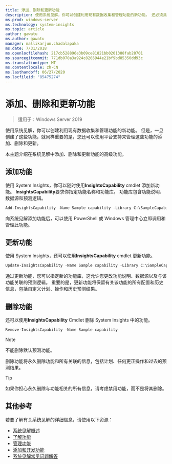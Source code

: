 ```yaml
---
title: 添加、删除和更新功能
description: 使用系统见解，你可以创建利用现有数据收集和管理功能的新功能。 还必须具备平台支持来管理这些功能的添加、删除和更新，这一点很重要。 本主题介绍在系统见解中添加、删除和更新功能的高级功能。
ms.prod: windows-server
ms.technology: system-insights
ms.topic: article
author: gawatu
ms.author: gawatu
manager: mallikarjun.chadalapaka
ms.date: 7/31/2018
ms.openlocfilehash: 217cb528896e3b09ce81821bb0201388fab28701
ms.sourcegitcommit: 771db070a3a924c8265944e21bf9bd85350dd93c
ms.translationtype: MT
ms.contentlocale: zh-CN
ms.lasthandoff: 06/27/2020
ms.locfileid: "85475274"
---
```

# <a name="adding-removing-and-updating-capabilities"></a>添加、删除和更新功能

>适用于：Windows Server 2019

使用系统见解，你可以创建利用现有数据收集和管理功能的新功能。 但是，一旦创建了这些功能，就同样重要的是，您还可以使用平台支持来管理这些功能的添加、删除和更新。

本主题介绍在系统见解中添加、删除和更新功能的高级功能。

## <a name="adding-a-capability"></a>添加功能
使用 System Insights，你可以随时使用**InsightsCapability** cmdlet 添加新功能。 **InsightsCapability**要求你指定功能名称和功能库。 功能库包含功能说明、数据源和预测逻辑。

```PowerShell
Add-InsightsCapability -Name Sample capability -Library C:\SampleCapability.dll
```

向系统见解添加功能后，可以使用 PowerShell 或 Windows 管理中心立即调用和管理此功能。

## <a name="updating-a-capability"></a>更新功能
使用 System Insights，还可以使用**InsightsCapability** cmdlet 更新功能。

```PowerShell
Update-InsightsCapability -Name Sample capability -Library C:\SampleCapabilityv2.dll
```

通过更新功能，您可以指定新的功能库，这允许您更改功能说明、数据源以及与该功能关联的预测逻辑。 重要的是，更新功能将保留有关该功能的所有配置和历史信息，包括自定义计划、操作和历史预测结果。

## <a name="removing-a-capability"></a>删除功能
还可以使用**InsightsCapability** Cmdlet 删除 System Insights 中的功能。

```PowerShell
Remove-InsightsCapability -Name Sample capability
```
>[!NOTE]
>不能删除默认预测功能。

删除功能将永久删除功能和所有关联的信息，包括计划、任何更正操作和过去的预测结果。

>[!TIP]
>如果你担心永久删除与功能相关的所有信息，请考虑禁用功能，而不是将其删除。

## <a name="additional-references"></a>其他参考
若要了解有关系统见解的详细信息，请使用以下资源：

- [系统见解概述](overview.md)
- [了解功能](understanding-capabilities.md)
- [管理功能](managing-capabilities.md)
- [添加和开发功能](adding-and-developing-capabilities.md)
- [系统见解常见问题解答](faq.md)